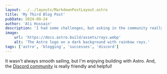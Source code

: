 ```yaml
---
layout: ../../layouts/MarkdownPostLayout.astro
title: 'My Third Blog Post'
pubDate: 2024-09-24
author: 'Ali Hussain'
description: 'I had some challenges, but asking in the community really helped!'
image:
    url: 'https://docs.astro.build/assets/rays.webp'
    alt: 'The Astro logo on a dark background with rainbow rays.'
tags: ['astro', 'blogging', 'successes', 'discord']
---
```

It wasn't always smooth sailing, but I'm enjoying building with Astro. And, the [Discord community](https://astro.build/chat) is really friendly and helpful!